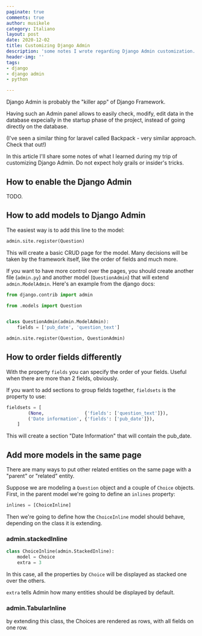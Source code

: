 ```yaml
---
paginate: true
comments: true
author: musikele
category: Italiano
layout: post
date: 2020-12-02
title: Customizing Django Admin
description: 'some notes I wrote regarding Django Admin customization. '
header-img: ''
tags:
- django
- django admin
- python

---
```

Django Admin is probably the "killer app" of Django Framework. 

Having such an Admin panel allows to easily check, modify, edit data in the database expecially in the startup phase of the project, instead of going directly on the database. 

(I've seen a similar thing for laravel called Backpack - very similar approach. Check that out!)

In this article I'll share some notes of what I learned during my trip of customizing Django Admin. Do not expect holy grails or insider's tricks. 

## How to enable the Django Admin 

TODO. 

## How to add models to Django Admin 

The easiest way is to add this line to the model: 

```python
admin.site.register(Question)
```

This will create a basic CRUD page for the model. Many decisions will be taken by the framework itself, like the order of fields and much more. 

If you want to have more control over the pages, you should create another file (`admin.py`) and another model (`QuestionAdmin`) that will extend `admin.ModelAdmin`. Here's an example from the django docs: 

```python
from django.contrib import admin

from .models import Question


class QuestionAdmin(admin.ModelAdmin):
    fields = ['pub_date', 'question_text']

admin.site.register(Question, QuestionAdmin)
```

## How to order fields differently 

With the property `fields` you can specify the order of your fields. Useful when there are more than 2 fields, obviously. 

If you want to add sections to group fields together, `fieldsets` is the property to use:

```python
fieldsets = [
        (None,               {'fields': ['question_text']}),
        ('Date information', {'fields': ['pub_date']}),
    ] 
```

This will create a section "Date Information" that will contain the pub_date. 

## Add more models in the same page

There are many ways to put other related entities on the same page with a "parent" or "related" entity. 

Suppose we are modeling a `Question` object and a couple of `Choice` objects. First, in the parent model we're going to define an `inlines` property: 

```python
inlines = [ChoiceInline]
```

Then we're going to define how the `ChoiceInline` model should behave, depending on the class it is extending. 

### admin.stackedInline

```python
class ChoiceInline(admin.StackedInline):
    model = Choice
    extra = 3
```

In this case, all the properties by `Choice` will be displayed as stacked one over the others. 

`extra` tells Admin how many entities should be displayed by default. 

### admin.TabularInline

by extending this class, the Choices are rendered as rows, with all fields on one row. 